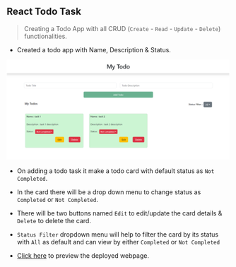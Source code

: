 ## React Todo Task

> Creating a Todo App with all CRUD (`Create` - `Read` - `Update` - `Delete`) functionalities.


- Created a todo app with Name, Description & Status.

![alt text](image.png)

- On adding a todo task it make a todo card with default status as `Not Completed`.

- In the card there will be a drop down menu to change status as `Completed` or `Not Completed`.

- There will be two buttons named `Edit` to edit/update the card details & `Delete` to delete the card.

- `Status Filter` dropdown menu will help to filter the card by its status with `All` as default and can view by either `Completed` or `Not Completed`

- [Click here]() to preview the deployed webpage.
 